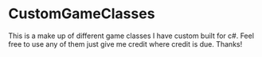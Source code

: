 # CustomGameClasses
This is a make up of different game classes I have custom built for c#.
Feel free to use any of them just give me credit where credit is due.
Thanks!
